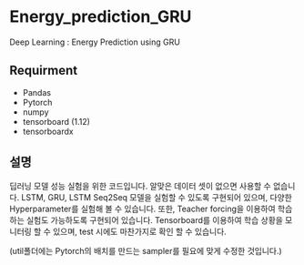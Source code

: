 # Energy_prediction_GRU
Deep Learning : Energy Prediction using GRU

## Requirment
- Pandas
- Pytorch
- numpy
- tensorboard (1.12)
- tensorboardx

## 설명
딥러닝 모델 성능 실험을 위한 코드입니다. 알맞은 데이터 셋이 없으면 사용할 수 없습니다.
LSTM, GRU, LSTM Seq2Seq 모델을 실험할 수 있도록 구현되어 있으며, 다양한 Hyperparameter를 실험해 볼 수 있습니다.
또한, Teacher forcing을 이용하여 학습하는 실험도 가능하도록 구현되어 있습니다.
Tensorboard를 이용하여 학습 상황을 모니터링 할 수 있으며, test 시에도 마찬가지로 확인 할 수 있습니다.

(util폴더에는 Pytorch의 배치를 만드는 sampler를 필요에 맞게 수정한 것입니다.)

